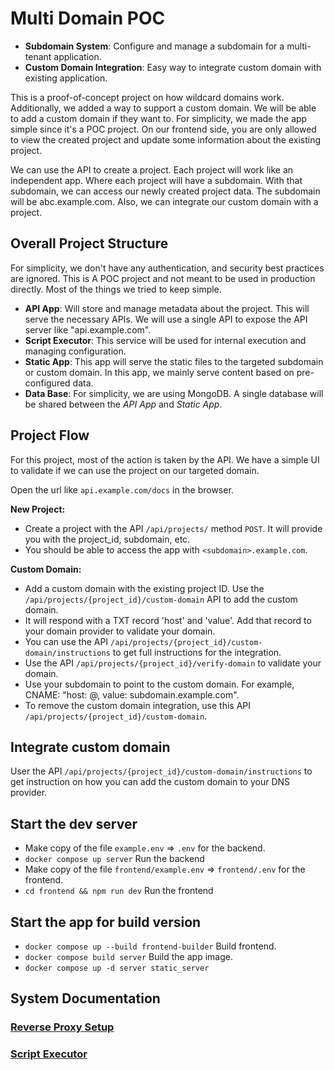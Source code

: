 # Multi Domain POC

- **Subdomain System**: Configure and manage a subdomain for a multi-tenant application.
- **Custom Domain Integration**: Easy way to integrate custom domain with existing application.

This is a proof-of-concept project on how wildcard domains work. Additionally, we added a way to support a custom domain. We will be able to add a custom domain if they want to. For simplicity, we made the app simple since it's a POC project. On our frontend side, you are only allowed to view the created project and update some information about the existing project.

We can use the API to create a project. Each project will work like an independent app. Where each project will have a subdomain. With that subdomain, we can access our newly created project data. The subdomain will be abc.example.com. Also, we can integrate our custom domain with a project.

## Overall Project Structure

For simplicity, we don't have any authentication, and security best practices are ignored. This is A POC project and not meant to be used in production directly. Most of the things we tried to keep simple.

- **API App**: Will store and manage metadata about the project. This will serve the necessary APIs. We will use a single API to expose the API server like "api.example.com".
- **Script Executor**: This service will be used for internal execution and managing configuration.
- **Static App**: This app will serve the static files to the targeted subdomain or custom domain. In this app, we mainly serve content based on pre-configured data.
- **Data Base**: For simplicity, we are using MongoDB. A single database will be shared between the *API App* and *Static App*.

## Project Flow

For this project, most of the action is taken by the API. We have a simple UI to validate if we can use the project on our targeted domain.

Open the url like `api.example.com/docs` in the browser.

**New Project:**

- Create a project with the API `/api/projects/` method `POST`. It will provide you with the project_id, subdomain, etc.
- You should be able to access the app with `<subdomain>.example.com`.

**Custom Domain:**

- Add a custom domain with the existing project ID. Use the `/api/projects/{project_id}/custom-domain` API to add the custom domain.
- It will respond with a TXT record 'host' and 'value'. Add that record to your domain provider to validate your domain.
- You can use the API `/api/projects/{project_id}/custom-domain/instructions` to get full instructions for the integration.
- Use the API `/api/projects/{project_id}/verify-domain` to validate your domain.
- Use your subdomain to point to the custom domain. For example, CNAME: "host: @, value: subdomain.example.com".
- To remove the custom domain integration, use this API `/api/projects/{project_id}/custom-domain`.

## Integrate custom domain

User the API `/api/projects/{project_id}/custom-domain/instructions` to get instruction on how you can add the custom domain to your DNS provider.

## Start the dev server

- Make copy of the file `example.env` => `.env` for the backend.
- `docker compose up server` Run the backend
- Make copy of the file `frontend/example.env` => `frontend/.env` for the frontend.
- `cd frontend && npm run dev` Run the frontend

## Start the app for build version

- `docker compose up --build frontend-builder` Build frontend.
- `docker compose build server` Build the app image.
- `docker compose up -d server static_server`

## System Documentation

### [Reverse Proxy Setup](./docs/reverse_proxy.md)

### [Script Executor](./docs/script-executor.md)
